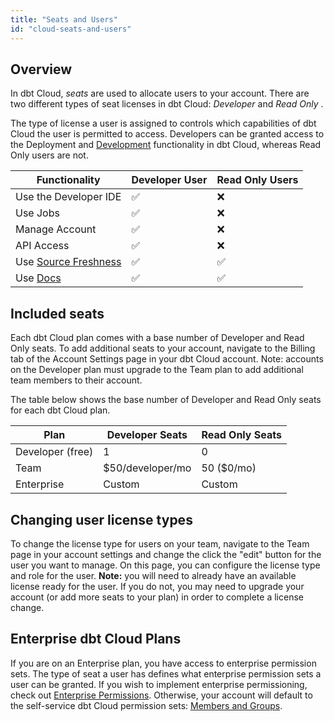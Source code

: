 ```yaml
---
title: "Seats and Users"
id: "cloud-seats-and-users"
---
```


## Overview

In dbt Cloud, _seats_ are used to allocate users to your account. There are two different types of seat licenses in dbt Cloud: _Developer_ and _Read Only_ .

The type of license a user is assigned to controls which capabilities of dbt Cloud the user is permitted to access. Developers can be granted access to the Deployment and [Development](the-dbt-ide) functionality in dbt Cloud, whereas Read Only users are not.  

| Functionality | Developer User | Read Only Users |
| ------------- | -------------- | --------------- |
| Use the Developer IDE | ✅ | ❌ |
| Use Jobs | ✅ | ❌ |
| Manage Account | ✅ | ❌ |
| API Access | ✅ | ❌ |
| Use [Source Freshness](cloud-snapshotting-source-freshness) | ✅ | ✅ |
| Use [Docs](cloud-generating-documentation) | ✅ | ✅ |

## Included seats

Each dbt Cloud plan comes with a base number of Developer and Read Only seats. To add additional seats to your account, navigate to the Billing tab of the Account Settings page in your dbt Cloud account. Note: accounts on the Developer plan must upgrade to the Team plan to add additional team members to their account.

The table below shows the base number of Developer and Read Only seats for each dbt Cloud plan.

| Plan | Developer Seats | Read Only Seats |
| ---- | --------------- | --------------- |
| Developer (free) | 1 | 0 |
| Team | $50/developer/mo | 50 ($0/mo) |
| Enterprise | Custom | Custom |

## Changing user license types

To change the license type for users on your team, navigate to the Team page in your account settings and change the click the "edit" button for the user you want to manage. On this page, you can configure the license type and role for the user. **Note:** you will need to already have an available license ready for the user. If you do not, you may need to upgrade your account (or add more seats to your plan) in order to complete a license change.

## Enterprise dbt Cloud Plans

If you are on an Enterprise plan, you have access to enterprise permission sets. The type of seat a user has defines
what enterprise permission sets a user can be granted. If you wish to implement enterprise permissioning, check out [Enterprise Permissions](docs/dbt-cloud/access-control/enterprise-permissions). Otherwise, your account will default to the self-service dbt Cloud permission sets: [Members and Groups](docs/dbt-cloud/access-control/self-service-permissions).

